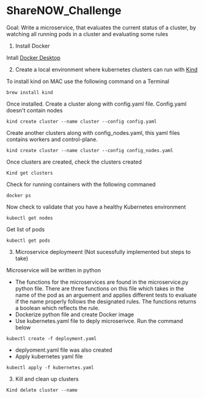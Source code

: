 # ShareNOW_Challenge

Goal:  Write a microservice, that evaluates the current status of a cluster, by watching all running pods in a cluster and evaluating some rules


1. Install Docker 

Intall [Docker Desktop](https://docs.docker.com/desktop/) 


2. Create a local environment where kubernetes clusters can run with [Kind](https://kind.sigs.k8s.io/docs/user/quick-start)


To install kind on MAC use the following command on a Terminal 

```
brew install kind
```
Once installed. Create a cluster along with config.yaml file. Config.yaml doesn't contain nodes

```
kind create cluster --name cluster --config config.yaml
```


Create another clusters along with config_nodes.yaml, this yaml files contains workers and control-plane.

```
kind create cluster --name cluster --config config_nodes.yaml
```

Once clusters are created, check the clusters created 
```
Kind get clusters
```

Check for running containers with the following commaned 

```
docker ps
```

Now check to validate that you have a healthy Kubernetes environment

```
kubectl get nodes
```


Get list of pods
```
kubectl get pods
```


3. Microservice deploymeent (Not sucessfully implemented but steps to take) 

Microservice will be written in python


- The functions for the microservices are found in the microservice.py python file. There are three functions on this file which takes in the name of the pod as an arguement and applies different tests to evaluate if the name properly follows the designated rules. The functions returns a boolean which reflects the rule. 
- Dockerize python file and create Docker image 
- Use kubernetes.yaml file to deply microserivce. Run the command below
```
kubectl create -f deployment.yaml
```
- deplyoment.yaml file was also created
- Apply kubernetes yaml file
```
kubectl apply -f kubernetes.yaml
```

3. Kill and clean up clusters

```
Kind delete cluster --name
```



